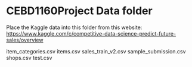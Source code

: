# CEBD1160Project Data folder

Place the Kaggle data into this folder from this website:
https://www.kaggle.com/c/competitive-data-science-predict-future-sales/overview

item_categories.csv
items.csv
sales_train_v2.csv
sample_submission.csv
shops.csv
test.csv


